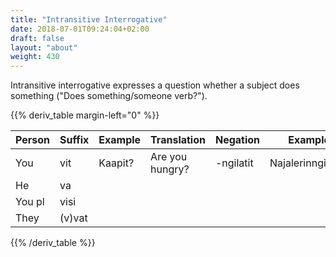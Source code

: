 ```yaml
---
title: "Intransitive Interrogative"
date: 2018-07-01T09:24:04+02:00
draft: false
layout: "about"
weight: 430
---
```

Intransitive interrogative expresses a question whether a subject does 
something ("Does something/someone verb?").

{{% deriv_table margin-left="0" %}}

|Person |Suffix |Example|Translation    |Negation   |Example|
|---    |---    |---    |---            |---        |---    |
|You    |vit    |Kaapit?|Are you hungry?|-ngilatit  |Najalerinngilatit?|
|He     |va     |       |               |           |       |
|You pl |visi   |       |               |           |       |
|They   |(v)vat |       |               |           |       |

{{% /deriv_table %}}

